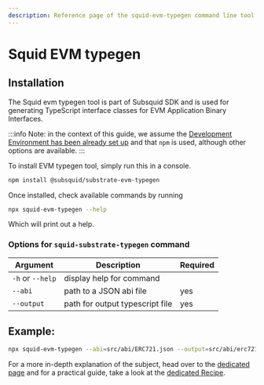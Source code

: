```yaml
---
description: Reference page of the squid-evm-typegen command line tool
---
```


# Squid EVM typegen

## Installation

The Squid evm typegen tool is part of Subsquid SDK and is used for generating TypeScript interface classes for EVM Application Binary Interfaces.

:::info
Note: in the context of this guide, we assume the [Development Environment has been already set up](../../tutorial/development-environment-set-up.md) and that `npm` is used, although other options are available.
:::

To install EVM typegen tool, simply run this in a console.&#x20;

```bash
npm install @subsquid/substrate-evm-typegen
```

Once installed, check available commands by running&#x20;

```bash
npx squid-evm-typegen --help
```

Which will print out a help.

### Options for `squid-substrate-typegen` command

| Argument         | Description                     | Required |
| ---------------- | ------------------------------- | -------- |
| `-h` or `--help` | display help for command        |          |
| `--abi`          | path to a JSON abi file         | yes      |
| `--output`       | path for output typescript file | yes      |

## Example:

```bash
npx squid-evm-typegen --abi=src/abi/ERC721.json --output=src/abi/erc721.ts
```

For a more in-depth explanation of the subject, head over to the [dedicated page](../typegen.md) and for a practical guide, take a look at the [dedicated Recipe](../substrate-support/generate-typescript-definitions.md).&#x20;
